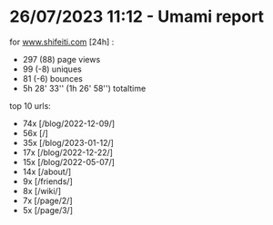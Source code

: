 # 26/07/2023 11:12 - Umami report
for www.shifeiti.com [24h] :

 - 297 (88) page views
 - 99 (-8) uniques
 - 81 (-6) bounces
 - 5h 28' 33'' (1h 26' 58'') totaltime


top 10 urls:
 - 74x [/blog/2022-12-09/]
 - 56x [/]
 - 35x [/blog/2023-01-12/]
 - 17x [/blog/2022-12-22/]
 - 15x [/blog/2022-05-07/]
 - 14x [/about/]
 - 9x [/friends/]
 - 8x [/wiki/]
 - 7x [/page/2/]
 - 5x [/page/3/]


